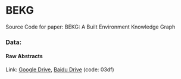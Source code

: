 # BEKG
Source Code for paper: BEKG: A Built Environment Knowledge Graph
### Data:
#### Raw Abstracts
Link: [Google Drive](https://drive.google.com/file/d/19RG_geazLt9be3zU2knRkLQPfxZSkf4X/view?usp=sharing), [Baidu Drive](https://pan.baidu.com/s/1ChABm0aI38vYN69jGfARZg) (code: 03df)
